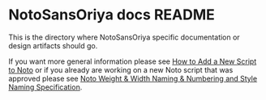 # NotoSansOriya docs README
This is the directory where NotoSansOriya specific documentation or design artifacts should go.

If you want more general information please see [How to Add a New Script to Noto](https://github.com/notofonts/noto-docs/blob/master/FONT_CONTRIBUTION.md) or if you already are working on a new Noto script that was approved please see [Noto Weight & Width Naming & Numbering and Style Naming Specification](https://github.com/notofonts/noto-docs/blob/master/Noto-Weight-Width-Style-Specification.md).
